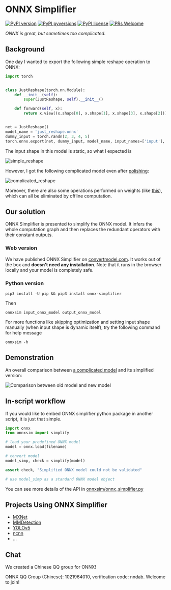 # ONNX Simplifier

[![PyPI version](https://img.shields.io/pypi/v/onnx-simplifier.svg)](https://pypi.python.org/pypi/onnx-simplifier/)
[![PyPI pyversions](https://img.shields.io/pypi/pyversions/onnx-simplifier.svg)](https://pypi.python.org/pypi/onnx-simplifier/)
[![PyPI license](https://img.shields.io/pypi/l/onnx-simplifier.svg)](https://pypi.python.org/pypi/onnx-simplifier/)
[![PRs Welcome](https://img.shields.io/badge/PRs-welcome-brightgreen.svg)](https://github.com/daquexian/onnx-simplifier/pulls)

_ONNX is great, but sometimes too complicated._

## Background

One day I wanted to export the following simple reshape operation to ONNX:

```python
import torch


class JustReshape(torch.nn.Module):
    def __init__(self):
        super(JustReshape, self).__init__()

    def forward(self, x):
        return x.view((x.shape[0], x.shape[1], x.shape[3], x.shape[2]))


net = JustReshape()
model_name = 'just_reshape.onnx'
dummy_input = torch.randn(2, 3, 4, 5)
torch.onnx.export(net, dummy_input, model_name, input_names=['input'], output_names=['output'])
```

The input shape in this model is static, so what I expected is

![simple_reshape](imgs/simple_reshape.png)

However, I got the following complicated model even after
[polishing](https://github.com/onnx/onnx/blob/master/docs/PythonAPIOverview.md#polishing-the-model):

![complicated_reshape](imgs/complicated_reshape.png)

Moreover, there are also some operations performed on weights (like
[this](https://github.com/JDAI-CV/DNNLibrary/issues/17#issuecomment-455934190)), which
can all be eliminated by offline computation.

## Our solution

ONNX Simplifier is presented to simplify the ONNX model. It infers the whole computation graph
and then replaces the redundant operators with their constant outputs.

### Web version

We have published ONNX Simplifier on [convertmodel.com](https://www.convertmodel.com/#input=onnx&output=onnx). It works out of the box and **doesn't need any installation**. Note that it runs in the browser locally and your model is completely safe.

### Python version


```
pip3 install -U pip && pip3 install onnx-simplifier
```

Then

```
onnxsim input_onnx_model output_onnx_model
```

For more functions like skipping optimization and setting input shape manually (when input shape is dynamic itself), try the following command for help message

```
onnxsim -h
```

## Demonstration

An overall comparison between
[a complicated model](https://github.com/JDAI-CV/DNNLibrary/issues/17#issuecomment-455934190)
and its simplified version:

![Comparison between old model and new model](imgs/comparison.png)

## In-script workflow

If you would like to embed ONNX simplifier python package in another script, it is just that simple.

```python
import onnx
from onnxsim import simplify

# load your predefined ONNX model
model = onnx.load(filename)

# convert model
model_simp, check = simplify(model)

assert check, "Simplified ONNX model could not be validated"

# use model_simp as a standard ONNX model object
```

You can see more details of the API in [onnxsim/onnx_simplifier.py](onnxsim/onnx_simplifier.py)

## Projects Using ONNX Simplifier

* [MXNet](https://mxnet.apache.org/versions/1.9.1/api/python/docs/tutorials/deploy/export/onnx.html#Simplify-the-exported-ONNX-model)
* [MMDetection](https://github.com/open-mmlab/mmdetection)
* [YOLOv5](https://github.com/ultralytics/yolov5)
* [ncnn](https://github.com/Tencent/ncnn)
* ...

## Chat

We created a Chinese QQ group for ONNX!

ONNX QQ Group (Chinese): 1021964010, verification code: nndab. Welcome to join!
